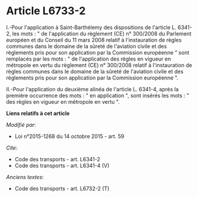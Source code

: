 # Article L6733-2

I.-Pour l'application à Saint-Barthélemy des dispositions de l'article L. 6341-2, les mots : " de l'application du règlement
(CE) n° 300/2008 du Parlement européen et du Conseil du 11 mars 2008 relatif à l'instauration de règles communes dans le
domaine de la sûreté de l'aviation civile et des règlements pris pour son application par la Commission européenne ” sont
remplacés par les mots : " de l'application des règles en vigueur en métropole en vertu du règlement (CE) n° 300/2008 relatif
à l'instauration de règles communes dans le domaine de la sûreté de l'aviation civile et des règlements pris pour son
application par la Commission européenne ”. 

II.-Pour l'application du deuxième alinéa de l'article L. 6341-4, après la première occurrence des mots : " en application ",
sont insérés les mots : " des règles en vigueur en métropole en vertu ".

**Liens relatifs à cet article**

_Modifié par_:

  - Loi n°2015-1268 du 14 octobre 2015 - art. 59

_Cite_:

  - Code des transports - art. L6341-2
  - Code des transports - art. L6341-4 (V)

_Anciens textes_:

  - Code des transports - art. L6732-2 (T)
